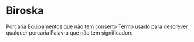 # Biroska
Porcaria
Equipamentos que não tem conserto
Termo usado para descrever qualquer porcaria
Palavra que não tem significadorc
